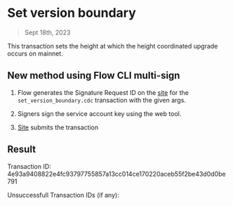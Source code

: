 # Set version boundary
> Sept 18th, 2023


This transaction sets the height at which the height coordinated upgrade occurs on mainnet.

## New method using Flow CLI multi-sign

1. Flow generates the Signature Request ID on the [site](https://flow-multisig-git-service-account-onflow.vercel.app/mainnet) for the `set_version_boundary.cdc` transaction with the given args.

2. Signers sign the service account key using the web tool.

3. [Site](https://flow-multisig-git-service-account-onflow.vercel.app/mainnet) submits the transaction

## Result

Transaction ID: 4e93a9408822e4fc93797755857a13cc014ce170220aceb55f2be43d0d0be791

Unsuccessfull Transaction IDs  (if any):

